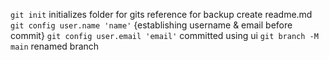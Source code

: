 `git init` initializes folder for gits reference for backup
create readme.md
`git config user.name 'name'` {establishing username & email before commit}
`git config user.email 'email'`
committed using ui
`git branch -M main` renamed branch
